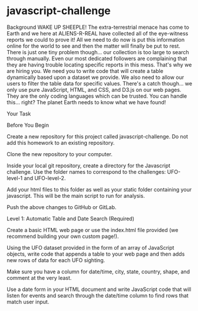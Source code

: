 # javascript-challenge
Background
WAKE UP SHEEPLE! The extra-terrestrial menace has come to Earth and we here at ALIENS-R-REAL have collected all of the eye-witness reports we could to prove it! All we need to do now is put this information online for the world to see and then the matter will finally be put to rest.
There is just one tiny problem though... our collection is too large to search through manually. Even our most dedicated followers are complaining that they are having trouble locating specific reports in this mess.
That's why we are hiring you. We need you to write code that will create a table dynamically based upon a dataset we provide. We also need to allow our users to filter the table data for specific values. There's a catch though... we only use pure JavaScript, HTML, and CSS, and D3.js on our web pages. They are the only coding languages which can be trusted.
You can handle this... right? The planet Earth needs to know what we have found!

Your Task

Before You Begin


Create a new repository for this project called javascript-challenge. Do not add this homework to an existing repository.


Clone the new repository to your computer.


Inside your local git repository, create a directory for the Javascript challenge. Use the folder names to correspond to the challenges: UFO-level-1 and UFO-level-2.


Add your html files to this folder as well as your static folder containing your javascript. This will be the main script to run for analysis.


Push the above changes to GitHub or GitLab.



Level 1: Automatic Table and Date Search (Required)


Create a basic HTML web page or use the index.html file provided (we recommend building your own custom page!).


Using the UFO dataset provided in the form of an array of JavaScript objects, write code that appends a table to your web page and then adds new rows of data for each UFO sighting.

Make sure you have a column for date/time, city, state, country, shape, and comment at the very least.



Use a date form in your HTML document and write JavaScript code that will listen for events and search through the date/time column to find rows that match user input.

